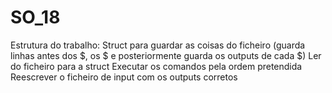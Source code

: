 # SO_18

Estrutura do trabalho:
    Struct para guardar as coisas do ficheiro (guarda linhas antes dos $, os $ e posteriormente guarda os outputs de cada $)
    Ler do ficheiro para a struct
    Executar os comandos pela ordem pretendida
    Reescrever o ficheiro de input com os outputs corretos
    

